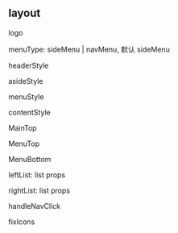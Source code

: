 ## layout

logo

menuType: sideMenu | navMenu, 默认 sideMenu

headerStyle

asideStyle

menuStyle

contentStyle

MainTop

MenuTop

MenuBottom

leftList: list props

rightList: list props

handleNavClick

fixIcons


